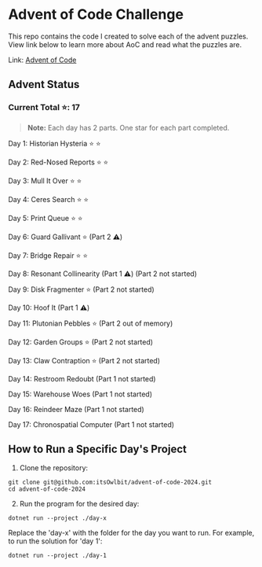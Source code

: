 # Advent of Code Challenge

This repo contains the code I created to solve each of the advent puzzles. View link below to learn more about AoC and read what the puzzles are.

Link: [Advent of Code](https://adventofcode.com/)

## Advent Status

### Current Total ⭐: 17

> **Note:** Each day has 2 parts. One star for each part completed.

Day 1: Historian Hysteria ⭐ ⭐

Day 2: Red-Nosed Reports ⭐ ⭐

Day 3: Mull It Over ⭐ ⭐

Day 4: Ceres Search ⭐ ⭐

Day 5: Print Queue ⭐ ⭐

Day 6: Guard Gallivant ⭐ (Part 2 ⚠️)

Day 7: Bridge Repair ⭐ ⭐

Day 8: Resonant Collinearity (Part 1 ⚠️) (Part 2 not started)

Day 9: Disk Fragmenter ⭐ (Part 2 not started)

Day 10: Hoof It (Part 1 ⚠️)

Day 11: Plutonian Pebbles ⭐ (Part 2 out of memory)

Day 12: Garden Groups ⭐ (Part 2 not started)

Day 13: Claw Contraption ⭐ (Part 2 not started)

Day 14: Restroom Redoubt (Part 1 not started)

Day 15: Warehouse Woes (Part 1 not started)

Day 16: Reindeer Maze (Part 1 not started)

Day 17: Chronospatial Computer (Part 1 not started)

## How to Run a Specific Day's Project

1. Clone the repository:

```
git clone git@github.com:itsOwlbit/advent-of-code-2024.git
cd advent-of-code-2024
```

2. Run the program for the desired day:

```
dotnet run --project ./day-x
```

Replace the 'day-x' with the folder for the day you want to run. For example, to run the solution for 'day 1':

```
dotnet run --project ./day-1
```
